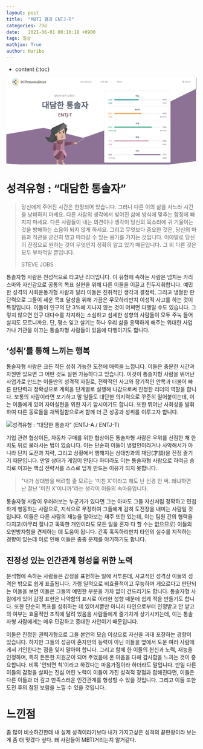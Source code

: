 ```yaml
---
layout: post
title:  "MBTI 결과 ENTJ-T"
categories: 기타
date:   2021-06-01 00:10:18 +0900
tags: 일상
mathjax: True
author: Haribo
---
```

* content
{:toc}




![image-20210601155828639](/images/MBTI/image-20210601155828639.png)

# 성격유형 : “대담한 통솔자”

> 당신에게 주어진 시간은 한정되어 있습니다. 그러니 다른 이의 삶을 사느라 시간을 낭비하지 마세요. 다른 사람의 생각에서 빚어진 삶에 방식에 맞추는 함정에 빠지지 마세요. 다른 사람들이 내는 의견이나 생각이 당신의 목소리에 귀 기울이는 것을 방해하는 소음이 되지 않게 하세요. 그리고 무엇보다 중요한 것은, 당신의 마음과 직관을 굳건히 믿고 따라갈 수 있는 용기를 가지는 것입니다. 이야말로 당신이 진정으로 원하는 것이 무엇인지 정확히 알고 있기 때문입니다. 그 외 다른 것은 모두 부차적일 뿐입니다.
>
> STEVE JOBS

통솔자형 사람은 천성적으로 타고난 리더입니다. 이 유형에 속하는 사람은 넘치는 카리스마와 자신감으로 공통의 목표 실현을 위해 다른 이들을 이끌고 진두지휘합니다. 예민한 성격의 사회운동가형 사람과 달리 이들은 진취적인 생각과 결정력, 그리고 냉철한 판단력으로 그들이 세운 목표 달성을 위해 가끔은 무모하리만치 이성적 사고를 하는 것이 특징입니다. 이들이 인구의 단 3%에 지나지 않는 것이 어쩌면 다행일 수도 있습니다. 그렇지 않으면 인구 대다수를 차지하는 소심하고 섬세한 성향의 사람들이 모두 주눅 들어 살지도 모르니까요. 단, 평소 잊고 살기는 하나 우리 삶을 윤택하게 해주는 위대한 사업가나 기관을 이끄는 통솔자형 사람들이 있음에 다행이기도 합니다.

## ‘성취’를 통해 느끼는 행복

통솔자형 사람은 크든 작든 성취 가능한 도전에 매력을 느낍니다. 이들은 충분한 시간과 자원만 있으면 그 어떤 것도 실현 가능하다고 믿습니다. 이것이 통솔자형 사람을 뛰어난 사업가로 만드는 이들만의 성격적 자질로, 전략적인 사고와 장기적인 안목과 더불어 빠른 판단력과 정확성으로 계획을 단계별로 실행해 나감으로써 진정한 리더의 역할을 합니다. 보통의 사람이라면 포기하고 말 일들도 대단한 의지력으로 꾸준히 밀어붙이는데, 이는 이들에게 있어 자아실현을 위한 자기 암시이기도 합니다. 또한 뛰어난 사회성을 발휘하여 다른 동료들을 채찍질함으로써 함께 더 큰 성공과 성취를 이루고자 합니다.

![성격유형 : “대담한 통솔자” (ENTJ-A / ENTJ-T)](https://static.neris-assets.com/images/personality-types/scenes/analysts_Commander_ENTJ_introduction.svg?v=1)

기업 관련 협상이든, 자동차 구매를 위한 협상이든 통솔자형 사람은 우위를 선점한 채 한 치도 뒤로 물러서는 법이 없습니다. 이는 단순히 이들이 냉혈인이라거나 사악해서가 아니라 단지 도전과 지략, 그리고 상황에서 행해지는 상대방과의 재담(才談)을 진정 즐기기 때문입니다. 만일 상대가 게임이 안된다 하더라도 이는 통솔자형 사람으로 하여금 승리로 이끄는 핵심 전략서를 스스로 덮게 만드는 이유가 되지 못합니다.

> "내가 상대방을 배려할 줄 모르는 '미친 X'이라고 해도 난 신경 안 써. 왜냐하면 난 잘난 '미친 X'이니까"라는 생각이 이들의 속마음입니다.

통솔자형 사람이 우러러보는 누군가가 있다면 그는 아마도 그들 자신처럼 정확하고 민첩하게 행동하는 사람으로, 지식으로 무장하여 그들에게 감히 도전장을 내미는 사람일 것입니다. 이들은 다른 사람의 재능을 알아보는 재주 또한 있는데, 이는 팀원 간의 협력을 다지고(아무리 잘나고 똑똑한 개인이라도 모든 일을 혼자 다 할 수는 없으므로) 이들의 오만방자함을 견제하는 데 도움이 됩니다. 간혹 혹독하리만치 타인의 실수를 지적하는 경향이 있는데 이로 인해 이들은 종종 문제를 야기하기도 합니다.

## 진정성 있는 인간관계 형성을 위한 노력

분석형에 속하는 사람들은 감정을 표현하는 일에 서투른데, 사교적인 성격상 이들의 성격은 밖으로 쉽게 표출됩니다. 가령 일적으로 비효율적이고 무능하며 게으르다고 판단되는 이들을 보면 이들은 그들의 예민한 부분을 가차 없이 건드리기도 합니다. 통솔자형 사람에게 있어 감정 표현은 나약함의 표시로 이러한 성향 때문에 쉽게 적을 만들기도 합니다. 또한 단순히 목표를 성취하는 데 있어서뿐만 아니라 타인으로부터 인정받고 안 받고의 여부는 효율적인 조직에 달려 있음을 사람들에게 줄기차게 상기시키는데, 이는 통솔자형 사람에게는 매우 민감하고 중대한 사안이기 때문입니다.

이들은 진정한 권력가형으로 그들 본연의 모습 이상으로 자신을 과대 포장하는 경향이 있습니다. 하지만 그들의 성공이 혼자만의 능력이 아닌 이들을 옆에서 도운 여러 사람에게서 기인한다는 점을 잊지 말아야 합니다. 그리고 함께 한 이들의 헌신과 노력, 재능을 인정하며, 특히 든든한 지원군이 되어 주었음에 온 마음을 다해 감사함을 느끼는 것이 중요합니다. 비록 '안되면 척'이라고 하겠다는 마음가짐이라 하더라도 말입니다. 만일 다른 이들의 감정을 살피는 진심 어린 노력이 이들이 가진 성격적 장점과 합해진다면, 이들은 다른 이들과 더 깊고 만족스러운 인간관계를 형성할 수 있을 것입니다. 그리고 이들 또한 도전 후의 참된 보람을 느낄 수 있을 것입니다.



# 느낀점

좀 많이 비슷하긴한데 내 실제 성격이라기보다 내가 가지고싶은 성격의 끝판왕이라 보는게 좀 더 맞겠다 싶다. 왜 사람들이 MBTI거리는지 알거같다.

